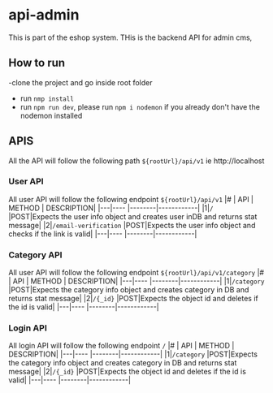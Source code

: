 # api-admin

This is part of the eshop system. THis is the backend API for admin cms,

## How to run

-clone the project and go inside root folder

- run `nmp install`
- run `npm run dev`, please run `npm i nodemon` if you already don't have the nodemon installed

## APIS

All the API will follow the following path
`${rootUrl}/api/v1` ie http://localhost

### User API

All user API will follow the following endpoint `${rootUrl}/api/v1`
|# | API | METHOD | DESCRIPTION|
|---|---- |--------|------------|
|1|`/` |POST|Expects the user info object and creates user inDB and returns stat message|
|2|`/email-verification` |POST|Expects the user info object and checks if the link is valid|
|---|---- |--------|------------|

### Category API

All user API will follow the following endpoint `${rootUrl}/api/v1/category`
|# | API | METHOD | DESCRIPTION|
|---|---- |--------|------------|
|1|`/category` |POST|Expects the category info object and creates category in DB and returns stat message|
|2|`/{_id}` |POST|Expects the object id and deletes if the id is valid|
|---|---- |--------|------------|

### Login API

All login API will follow the following endpoint `/`
|# | API | METHOD | DESCRIPTION|
|---|---- |--------|------------|
|1|`/category` |POST|Expects the category info object and creates category in DB and returns stat message|
|2|`/{_id}` |POST|Expects the object id and deletes if the id is valid|
|---|---- |--------|------------|
